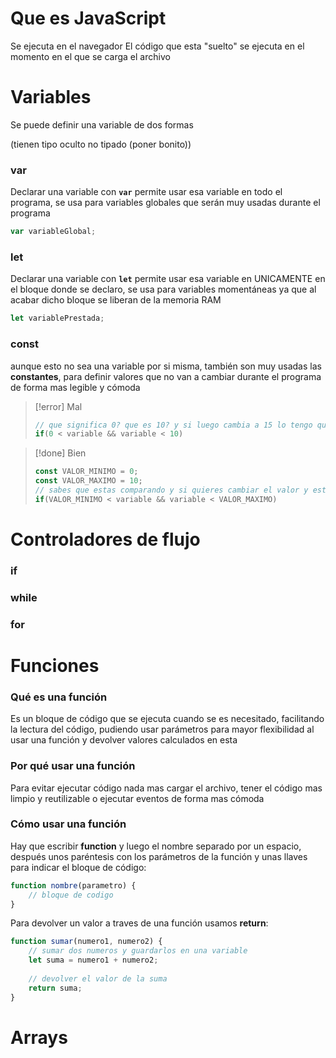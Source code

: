 
# Que es JavaScript
Se ejecuta en el navegador
El código que esta "suelto" se ejecuta en el momento en el que se carga el archivo

# Variables
Se puede definir una variable de dos formas

(tienen tipo oculto no tipado (poner bonito))

### var
Declarar una variable con **``var``** permite usar esa variable en todo el programa, se usa para variables globales que serán muy usadas durante el programa
```js
var variableGlobal;
```

### let
Declarar una variable con **``let``** permite usar esa variable en UNICAMENTE en el bloque donde se declaro, se usa para variables momentáneas ya que al acabar dicho bloque se liberan de la memoria RAM
```js
let variablePrestada;
```


### const
aunque esto no sea una variable por si misma, también son  muy usadas las **constantes**, para definir valores que no van a cambiar durante el programa de forma mas legible y cómoda

> [!error] Mal
> ```js
> // que significa 0? que es 10? y si luego cambia a 15 lo tengo que cambiar en varios sitios
> if(0 < variable && variable < 10)
> ```

> [!done] Bien
> ```js
> const VALOR_MINIMO = 0;
> const VALOR_MAXIMO = 10;
> // sabes que estas comparando y si quieres cambiar el valor y este se usa varias veces, lo puedes modificar de forma cómoda
> if(VALOR_MINIMO < variable && variable < VALOR_MAXIMO)
> ```

# Controladores de flujo

### if 

### while

### for

# Funciones
### Qué es una función
Es un bloque de código que se ejecuta cuando se es necesitado, facilitando  la lectura del código, pudiendo usar parámetros para mayor flexibilidad al usar una función y devolver valores calculados en esta

### Por qué usar una función
Para evitar ejecutar código nada mas cargar el archivo, tener el código mas limpio y reutilizable o ejecutar eventos de forma mas cómoda

### Cómo usar una función
Hay que escribir **function** y luego el nombre separado por un espacio, después unos paréntesis con los parámetros de la función y unas llaves para indicar el bloque de código:
```js
function nombre(parametro) {
	// bloque de codigo
}
```

Para devolver un valor a traves de una función usamos **return**:
```js
function sumar(numero1, numero2) {
	// sumar dos numeros y guardarlos en una variable
	let suma = numero1 + numero2;
	
	// devolver el valor de la suma
	return suma;
}
```

# Arrays